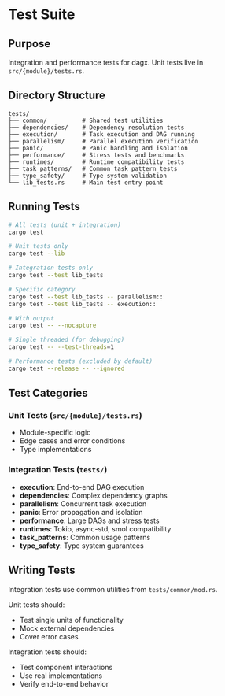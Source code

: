 # Test Suite

## Purpose

Integration and performance tests for dagx. Unit tests live in `src/{module}/tests.rs`.

## Directory Structure

```
tests/
├── common/          # Shared test utilities
├── dependencies/    # Dependency resolution tests
├── execution/       # Task execution and DAG running
├── parallelism/     # Parallel execution verification
├── panic/           # Panic handling and isolation
├── performance/     # Stress tests and benchmarks
├── runtimes/        # Runtime compatibility tests
├── task_patterns/   # Common task pattern tests
├── type_safety/     # Type system validation
└── lib_tests.rs     # Main test entry point
```

## Running Tests

```bash
# All tests (unit + integration)
cargo test

# Unit tests only
cargo test --lib

# Integration tests only
cargo test --test lib_tests

# Specific category
cargo test --test lib_tests -- parallelism::
cargo test --test lib_tests -- execution::

# With output
cargo test -- --nocapture

# Single threaded (for debugging)
cargo test -- --test-threads=1

# Performance tests (excluded by default)
cargo test --release -- --ignored
```

## Test Categories

### Unit Tests (`src/{module}/tests.rs`)

- Module-specific logic
- Edge cases and error conditions
- Type implementations

### Integration Tests (`tests/`)

- **execution**: End-to-end DAG execution
- **dependencies**: Complex dependency graphs
- **parallelism**: Concurrent task execution
- **panic**: Error propagation and isolation
- **performance**: Large DAGs and stress tests
- **runtimes**: Tokio, async-std, smol compatibility
- **task_patterns**: Common usage patterns
- **type_safety**: Type system guarantees

## Writing Tests

Integration tests use common utilities from `tests/common/mod.rs`.

Unit tests should:

- Test single units of functionality
- Mock external dependencies
- Cover error cases

Integration tests should:

- Test component interactions
- Use real implementations
- Verify end-to-end behavior
